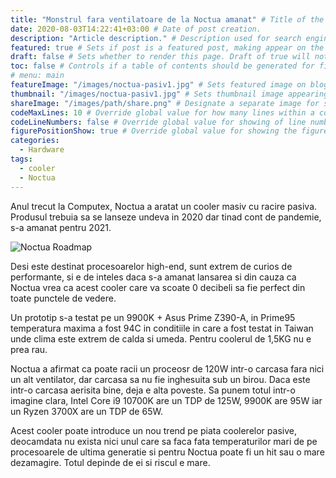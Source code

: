 ```yaml
---
title: "Monstrul fara ventilatoare de la Noctua amanat" # Title of the blog post.
date: 2020-08-03T14:22:41+03:00 # Date of post creation.
description: "Article description." # Description used for search engine.
featured: true # Sets if post is a featured post, making appear on the home page side bar.
draft: false # Sets whether to render this page. Draft of true will not be rendered.
toc: false # Controls if a table of contents should be generated for first-level links automatically.
# menu: main
featureImage: "/images/noctua-pasiv1.jpg" # Sets featured image on blog post.
thumbnail: "/images/noctua-pasiv1.jpg" # Sets thumbnail image appearing inside card on homepage.
shareImage: "/images/path/share.png" # Designate a separate image for social media sharing.
codeMaxLines: 10 # Override global value for how many lines within a code block before auto-collapsing.
codeLineNumbers: false # Override global value for showing of line numbers within code block.
figurePositionShow: true # Override global value for showing the figure label.
categories:
  - Hardware
tags:
  - cooler
  - Noctua
---
```


Anul trecut la Computex, Noctua a aratat un cooler masiv cu racire pasiva. Produsul trebuia sa se lanseze undeva in 2020 dar tinad cont de pandemie, s-a amanat pentru 2021.

![Noctua Roadmap](/images/noctua-roadmap.jpg)

Desi este destinat procesoarelor high-end, sunt extrem de curios de performante, si e de inteles daca s-a amanat lansarea si din cauza ca Noctua vrea ca acest cooler care va scoate 0 decibeli sa fie perfect din toate punctele de vedere.

Un prototip s-a testat pe un 9900K + Asus Prime Z390-A, in Prime95 temperatura maxima a fost 94C in conditiile in care a fost testat in Taiwan unde clima este extrem de calda si umeda. Pentru coolerul de 1,5KG nu e prea rau.

Noctua a afirmat ca poate racii un proceosr de 120W intr-o carcasa fara nici un alt ventilator, dar carcasa sa nu fie inghesuita sub un birou. Daca este intr-o carcasa aerisita bine, deja e alta poveste. Sa punem totul intr-o imagine clara, Intel Core i9 10700K are un TDP de 125W, 9900K are 95W iar un Ryzen 3700X are un TDP de 65W.

Acest cooler poate introduce un nou trend pe piata coolerelor pasive, deocamdata nu exista nici unul care sa faca fata temperaturilor mari de pe procesoarele de ultima generatie si pentru Noctua poate fi un hit sau o mare dezamagire. Totul depinde de ei si riscul e mare.
